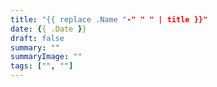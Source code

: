 ```yaml
---
title: "{{ replace .Name "-" " " | title }}"
date: {{ .Date }}
draft: false
summary: ""
summaryImage: ""
tags: ["", ""]
---
```


